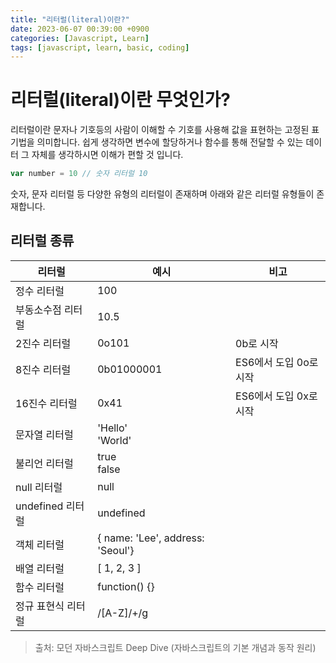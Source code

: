 ```yaml
---
title: "리터럴(literal)이란?"
date: 2023-06-07 00:39:00 +0900
categories: [Javascript, Learn]
tags: [javascript, learn, basic, coding]
---
```


# 리터럴(literal)이란 무엇인가?

리터럴이란 문자나 기호등의 사람이 이해할 수 기호를 사용해 값을 표현하는 고정된 표기법을 의미합니다. 
쉽게 생각하면 변수에 할당하거나 함수를 통해 전달할 수 있는 데이터 그 자체를 생각하시면 이해가 편할 것 입니다. 

```javascript
var number = 10 // 숫자 리터럴 10
```

숫자, 문자 리터럴 등 다양한 유형의 리터럴이 존재하며 아래와 같은 리터럴 유형들이 존재합니다.

## 리터럴 종류

| 리터럴           | 예시                               | 비고              |
|---------------|----------------------------------|-----------------|
| 정수 리터럴        | 100                              |                 |
| 부동소수점 리터럴     | 10.5                             |                 |
| 2진수 리터럴       | 0o101                            | 0b로 시작          |
| 8진수 리터럴       | 0b01000001                       | ES6에서 도입 0o로 시작 |
| 16진수 리터럴      | 0x41                             | ES6에서 도입 0x로 시작 |
| 문자열 리터럴       | 'Hello'<br/>'World'              |           |
| 불리언 리터럴       | true<br/>false                   |           |
| null 리터럴      | null                             |           |
| undefined 리터럴 | undefined                        |           |
| 객체 리터럴        | { name: 'Lee', address: 'Seoul'} |                 |
| 배열 리터럴        | [ 1, 2, 3 ]                      |                 |
| 함수 리터럴        | function() {}                    |                 |
| 정규 표현식 리터럴    | /[A-Z]/+/g                       |                 |

> 출처: 모던 자바스크립트 Deep Dive (자바스크립트의 기본 개념과 동작 원리)
